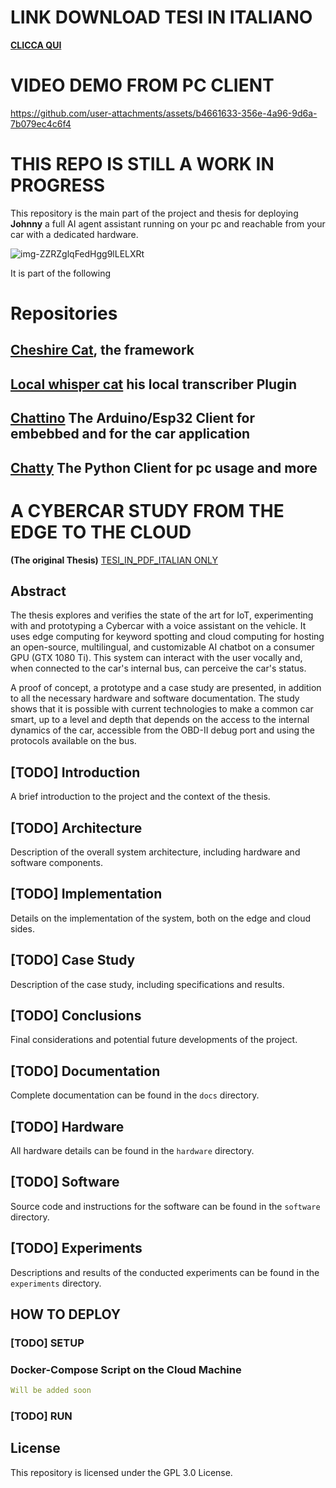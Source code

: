# LINK DOWNLOAD TESI IN ITALIANO 
[**CLICCA QUI**](https://raw.githubusercontent.com/LorenzoSiena/Johnny-The-CyberCar-Assistant/main/Tesi_ita.pdf)

# VIDEO DEMO FROM PC CLIENT

https://github.com/user-attachments/assets/b4661633-356e-4a96-9d6a-7b079ec4c6f4


# THIS REPO IS STILL A WORK IN PROGRESS

This repository is the main part of the project and thesis for deploying ****Johnny**** a full AI agent assistant running on your pc and reachable from your car with a dedicated hardware.

![img-ZZRZglqFedHgg9lLELXRt](https://github.com/user-attachments/assets/d5b674d8-e604-4692-8e8c-10bf5fc962b7)

It is part of the following 

# Repositories
## [Cheshire Cat](https://github.com/cheshire-cat-ai/core), the framework
## [Local whisper cat](https://github.com/LorenzoSiena/local_whisper_cat) his local transcriber Plugin
## [Chattino](https://github.com/LorenzoSiena/chattino) The Arduino/Esp32 Client for embebbed and for the car application
## [Chatty](https://github.com/LorenzoSiena/chatty) The Python Client for pc usage and more


# A CYBERCAR STUDY FROM THE EDGE TO THE CLOUD  
**(The original Thesis)** [TESI_IN_PDF_ITALIAN ONLY](https://raw.githubusercontent.com/LorenzoSiena/Johnny-The-CyberCar-Assistant/main/Tesi_ita.pdf)

## Abstract
The thesis explores and verifies the state of the art for IoT, experimenting with and prototyping a Cybercar with a voice assistant on the vehicle. 
It uses edge computing for keyword spotting and cloud computing for hosting an open-source, multilingual, and customizable AI chatbot on a consumer GPU (GTX 1080 Ti). 
This system can interact with the user vocally and, when connected to the car's internal bus, can perceive the car's status.

A proof of concept, a prototype and a case study are presented, in addition to all
the necessary hardware and software documentation. 
The study shows that it is possible with current technologies to make a common car smart, up to a
level and depth that depends on the access to the internal dynamics of the car,
accessible from the OBD-II debug port and using the protocols available on the bus.  

## [TODO] Introduction
A brief introduction to the project and the context of the thesis.

## [TODO] Architecture
Description of the overall system architecture, including hardware and software components.

## [TODO] Implementation
Details on the implementation of the system, both on the edge and cloud sides.

## [TODO] Case Study
Description of the case study, including specifications and results.

## [TODO] Conclusions
Final considerations and potential future developments of the project.

## [TODO] Documentation
Complete documentation can be found in the `docs` directory.

## [TODO] Hardware
All hardware details can be found in the `hardware` directory.

## [TODO] Software
Source code and instructions for the software can be found in the `software` directory.

## [TODO] Experiments
Descriptions and results of the conducted experiments can be found in the `experiments` directory.

## HOW TO DEPLOY
### [TODO] SETUP

### Docker-Compose Script on the Cloud Machine
```yaml
Will be added soon
```
### [TODO] RUN



## License
This repository is licensed under the GPL 3.0 License.
